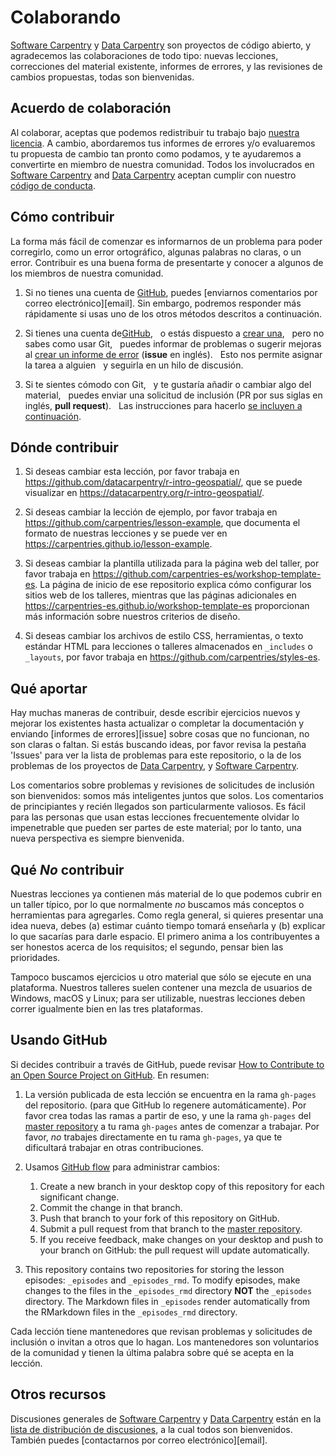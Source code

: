 # Colaborando

[Software Carpentry][swc-site] y [Data Carpentry][dc-site] son proyectos de código abierto,
y agradecemos las colaboraciones de todo tipo:
nuevas lecciones,
correcciones del material existente,
informes de errores,
y las revisiones de cambios propuestas, todas son bienvenidas.

## Acuerdo de colaboración

Al colaborar,
aceptas que podemos redistribuir tu trabajo bajo [nuestra licencia](LICENSE.md).
A cambio,
abordaremos tus informes de errores y/o evaluaremos tu propuesta de cambio tan pronto como podamos,
y te ayudaremos a convertirte en miembro de nuestra comunidad.
Todos los involucrados en [Software Carpentry][swc-site] and [Data Carpentry][dc-site]
aceptan cumplir con nuestro [código de conducta](CODE_OF_CONDUCT.md).

## Cómo contribuir

La forma más fácil de comenzar es informarnos de un problema
para poder corregirlo, como un error ortográfico,
algunas palabras no claras,
o un error.
Contribuir es una buena forma de presentarte
y conocer a algunos de los miembros de nuestra comunidad.

1. Si no tienes una cuenta de [GitHub][github],
    puedes [enviarnos comentarios por correo electrónico][email].
    Sin embargo,
    podremos responder más rápidamente si usas uno de los otros métodos descritos a continuación.

2. Si tienes una cuenta de[GitHub][github],
  o estás dispuesto a [crear una][github-join],
  pero no sabes como usar Git,
  puedes informar de problemas o sugerir mejoras al [crear un informe de error][issues] (**issue** en inglés).
  Esto nos permite asignar la tarea a alguien
  y seguirla en un hilo de discusión.

3. Si te sientes cómodo con Git,
  y te gustaría añadir o cambiar algo del material,
  puedes enviar una solicitud de inclusión (PR por sus siglas en inglés, **pull request**).
  Las instrucciones para hacerlo [se incluyen a continuación](#usando-github).

## Dónde contribuir

1. Si deseas cambiar esta lección,
  por favor trabaja en <https://github.com/datacarpentry/r-intro-geospatial/>,
  que se puede visualizar en <https://datacarpentry.org/r-intro-geospatial/>.

2. Si deseas cambiar la lección de ejemplo,
    por favor trabaja en <https://github.com/carpentries/lesson-example>,
    que documenta el formato de nuestras lecciones
    y se puede ver en <https://carpentries.github.io/lesson-example>.

3. Si deseas cambiar la plantilla utilizada para la página web del taller,
    por favor trabaja en <https://github.com/carpentries-es/workshop-template-es>.
    La página de inicio de ese repositorio explica cómo configurar los sitios web de los talleres,
    mientras que las páginas adicionales en <https://carpentries-es.github.io/workshop-template-es>
    proporcionan más información sobre nuestros criterios de diseño.

4. Si deseas cambiar los archivos de estilo CSS, herramientas,
    o texto estándar HTML para lecciones o talleres almacenados en `_includes` o ` _layouts`,
    por favor trabaja en <https://github.com/carpentries/styles-es>.

## Qué aportar

Hay muchas maneras de contribuir,
desde escribir ejercicios nuevos y mejorar los existentes
hasta actualizar o completar la documentación
y enviando [informes de errores][issue]
sobre cosas que no funcionan, no son claras o faltan.
Si estás buscando ideas, por favor revisa la pestaña 'Issues' para
ver la lista de problemas para este repositorio,
o la de los problemas de los proyectos de [Data Carpentry][dc-issues],
y [Software Carpentry][swc-issues].

Los comentarios sobre problemas y revisiones de solicitudes de inclusión son bienvenidos:
somos más inteligentes juntos que solos.
Los comentarios de principiantes y recién llegados son particularmente valiosos.
Es fácil para las personas que usan estas lecciones frecuentemente
olvidar lo impenetrable que pueden ser partes de este material;
por lo tanto, una nueva perspectiva es siempre bienvenida.

## Qué *No* contribuir

Nuestras lecciones ya contienen más material de lo que podemos cubrir en un taller típico,
por lo que normalmente *no* buscamos más conceptos o herramientas para agregarles.
Como regla general,
si quieres presentar una idea nueva,
debes (a) estimar cuánto tiempo tomará enseñarla
y (b) explicar lo que sacarías para darle espacio.
El primero anima a los contribuyentes a ser honestos acerca de los requisitos;
el segundo, pensar bien las prioridades.

Tampoco buscamos ejercicios u otro material que sólo se ejecute en una plataforma.
Nuestros talleres suelen contener una mezcla de usuarios de Windows, macOS y Linux;
para ser utilizable,
nuestras lecciones deben correr igualmente bien en las tres plataformas.

## Usando GitHub

Si decides contribuir a través de GitHub,
puede revisar
[How to Contribute to an Open Source Project on GitHub][how-contribute].
En resumen:

1. La versión publicada de esta lección se encuentra en la rama `gh-pages` del repositorio.
(para que GitHub lo regenere automáticamente).
Por favor crea todas las ramas a partir de eso,
y une la rama `gh-pages` del [master repository][repo] a tu rama `gh-pages`
antes de comenzar a trabajar. 
Por favor, *no* trabajes directamente en tu rama `gh-pages`,
ya que te dificultará trabajar en otras contribuciones. 

2. Usamos [GitHub flow][github-flow] para administrar cambios:
    1.  Create a new branch in your desktop copy of this repository for each significant change.
    2.  Commit the change in that branch.
    3.  Push that branch to your fork of this repository on GitHub.
    4.  Submit a pull request from that branch to the [master repository][repo].
    5.  If you receive feedback,
        make changes on your desktop and push to your branch on GitHub:
        the pull request will update automatically.

3.  This repository contains two repositories for storing the lesson episodes: 
`_episodes` and `_episodes_rmd`. To modify episodes, make changes to the
files in the `_episodes_rmd` directory **NOT** the `_episodes` directory.
The Markdown files in `_episodes` render automatically from the RMarkdown
files in the `_episodes_rmd` directory.

Cada lección tiene mantenedores que revisan problemas y solicitudes de inclusión
o invitan a otros que lo hagan.
Los mantenedores son voluntarios de la comunidad
y tienen la última palabra sobre qué se acepta en la lección.

## Otros recursos

Discusiones generales de [Software Carpentry][swc-site] y [Data Carpentry][dc-site]
están en la [lista de distribución de discusiones][discuss-list], 
a la cual todos son bienvenidos.
También puedes [contactarnos por correo electrónico][email].

[contact]: mailto:admin@software-carpentry.org
[dc-issues]: https://github.com/issues?q=user%3Adatacarpentry
[dc-lessons]: http://datacarpentry.org/lessons/
[dc-site]: http://datacarpentry.org/
[discuss-list]: http://lists.software-carpentry.org/listinfo/discuss
[github]: http://github.com
[github-flow]: https://guides.github.com/introduction/flow/
[github-join]: https://github.com/join
[how-contribute]: https://egghead.io/series/how-to-contribute-to-an-open-source-project-on-github
[issues]: https://github.com/swcarpentry/r-novice-gapminder/issues
[repo]: https://github.com/swcarpentry/r-novice-gapminder
[swc-issues]: https://github.com/issues?q=user%3Aswcarpentry
[swc-lessons]: http://software-carpentry.org/lessons/
[swc-site]: http://software-carpentry.org/


